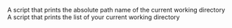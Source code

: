  A script that prints the absolute path name of the current working directory
A script that prints the list of your current working directory
